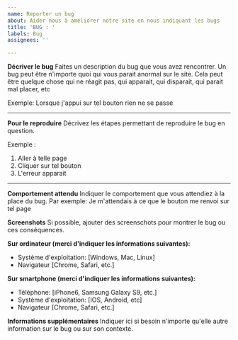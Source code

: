 ```yaml
---
name: Reporter un bug
about: Aider nous à améliorer notre site en nous indiquant les bugs
title: 'BUG : '
labels: Bug
assignees: ''

---
```


**Décriver le bug**
Faites un description du bug que vous avez rencontrer. 
Un bug peut être n'importe quoi qui vous parait anormal sur le site. Cela peut être quelque chose qui ne réagit pas, qui apparait, qui disparait, qui parait mal placer, etc

Exemple: Lorsque j'appui sur tel bouton rien ne se passe

---

**Pour le reproduire**
Décrivez les étapes permettant de reproduire le bug en question.

Exemple :
1. Aller à telle page
2. Cliquer sur tel bouton
4. L'erreur apparait

---

**Comportement attendu**
Indiquer le comportement que vous attendiez à la place du bug.
Par exemple: Je m'attendais à ce que le bouton me renvoi sur tel page

**Screenshots**
Si possible, ajouter des screenschots pour montrer le bug ou ces conséquences.

**Sur ordinateur (merci d'indiquer les informations suivantes):**
 - Système d'exploitation: [Windows, Mac, Linux]
 - Navigateur [Chrome, Safari, etc.]

**Sur smartphone (merci d'indiquer les informations suivantes):**
 - Téléphone: [iPhone6, Samsung Galaxy S9, etc.]
 - Système d'exploitation: [IOS, Android, etc]
 - Navigateur [Chrome, Safari, etc.]

**Informations supplémentaires**
Indiquer ici si besoin n'importe qu'elle autre information sur le bug ou sur son contexte.
